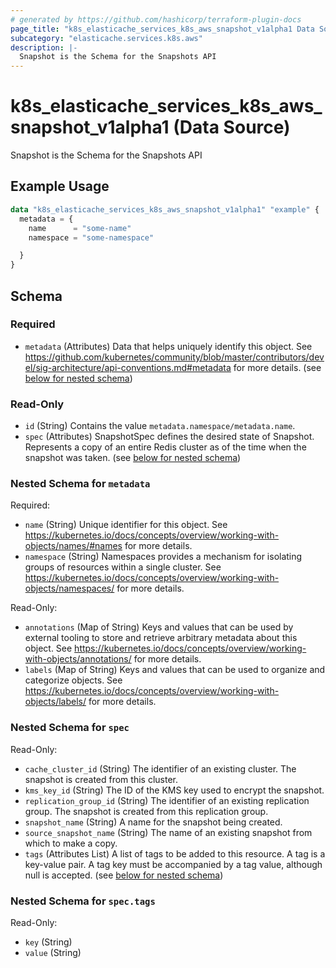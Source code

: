 ```yaml
---
# generated by https://github.com/hashicorp/terraform-plugin-docs
page_title: "k8s_elasticache_services_k8s_aws_snapshot_v1alpha1 Data Source - terraform-provider-k8s"
subcategory: "elasticache.services.k8s.aws"
description: |-
  Snapshot is the Schema for the Snapshots API
---
```


# k8s_elasticache_services_k8s_aws_snapshot_v1alpha1 (Data Source)

Snapshot is the Schema for the Snapshots API

## Example Usage

```terraform
data "k8s_elasticache_services_k8s_aws_snapshot_v1alpha1" "example" {
  metadata = {
    name      = "some-name"
    namespace = "some-namespace"

  }
}
```

<!-- schema generated by tfplugindocs -->
## Schema

### Required

- `metadata` (Attributes) Data that helps uniquely identify this object. See https://github.com/kubernetes/community/blob/master/contributors/devel/sig-architecture/api-conventions.md#metadata for more details. (see [below for nested schema](#nestedatt--metadata))

### Read-Only

- `id` (String) Contains the value `metadata.namespace/metadata.name`.
- `spec` (Attributes) SnapshotSpec defines the desired state of Snapshot.  Represents a copy of an entire Redis cluster as of the time when the snapshot was taken. (see [below for nested schema](#nestedatt--spec))

<a id="nestedatt--metadata"></a>
### Nested Schema for `metadata`

Required:

- `name` (String) Unique identifier for this object. See https://kubernetes.io/docs/concepts/overview/working-with-objects/names/#names for more details.
- `namespace` (String) Namespaces provides a mechanism for isolating groups of resources within a single cluster. See https://kubernetes.io/docs/concepts/overview/working-with-objects/namespaces/ for more details.

Read-Only:

- `annotations` (Map of String) Keys and values that can be used by external tooling to store and retrieve arbitrary metadata about this object. See https://kubernetes.io/docs/concepts/overview/working-with-objects/annotations/ for more details.
- `labels` (Map of String) Keys and values that can be used to organize and categorize objects. See https://kubernetes.io/docs/concepts/overview/working-with-objects/labels/ for more details.


<a id="nestedatt--spec"></a>
### Nested Schema for `spec`

Read-Only:

- `cache_cluster_id` (String) The identifier of an existing cluster. The snapshot is created from this cluster.
- `kms_key_id` (String) The ID of the KMS key used to encrypt the snapshot.
- `replication_group_id` (String) The identifier of an existing replication group. The snapshot is created from this replication group.
- `snapshot_name` (String) A name for the snapshot being created.
- `source_snapshot_name` (String) The name of an existing snapshot from which to make a copy.
- `tags` (Attributes List) A list of tags to be added to this resource. A tag is a key-value pair. A tag key must be accompanied by a tag value, although null is accepted. (see [below for nested schema](#nestedatt--spec--tags))

<a id="nestedatt--spec--tags"></a>
### Nested Schema for `spec.tags`

Read-Only:

- `key` (String)
- `value` (String)
